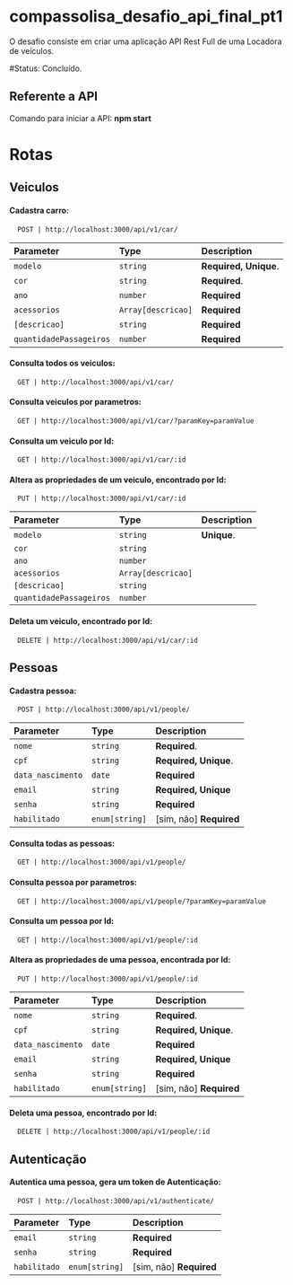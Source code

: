
# compassolisa_desafio_api_final_pt1

O desafio consiste em criar uma aplicação API Rest Full de uma Locadora de veículos.



#Status: Concluído.


## Referente a API

Comando para iniciar a API: **npm start**


# Rotas

## Veiculos


#### Cadastra carro:


```http
  POST | http://localhost:3000/api/v1/car/
```

| Parameter | Type     | Description                |
| :-------- | :------- | :------------------------- |
| `modelo ` | `string` | **Required, Unique**. |                
| `cor`     | `string` | **Required**. |
| `ano` | `number` | **Required** |                
| `acessorios` | `Array[descricao]` |  **Required** |
| `[descricao]` | `string` | **Required** |
| `quantidadePassageiros` | `number` | **Required** |


#### Consulta todos os veiculos:



```http
  GET | http://localhost:3000/api/v1/car/
```


#### Consulta veiculos por parametros:


```http
  GET | http://localhost:3000/api/v1/car/?paramKey=paramValue
```


#### Consulta um veiculo por Id:



```http
  GET | http://localhost:3000/api/v1/car/:id
```



#### Altera as propriedades de um veiculo, encontrado por Id:



```http
  PUT | http://localhost:3000/api/v1/car/:id
```


| Parameter | Type     | Description                |
| :-------- | :------- | :------------------------- |
| `modelo ` | `string` |  **Unique**. |                
| `cor`     | `string` | |
| `ano` | `number` | |                
| `acessorios` | `Array[descricao]` |  |
| `[descricao]` | `string` | |
| `quantidadePassageiros` | `number` | |



#### Deleta um veiculo, encontrado por Id:



```http
  DELETE | http://localhost:3000/api/v1/car/:id
```


## Pessoas


#### Cadastra pessoa:


```http
  POST | http://localhost:3000/api/v1/people/
```

| Parameter | Type     | Description                |
| :-------- | :------- | :------------------------- |
| `nome ` | `string` | **Required**. |                
| `cpf`  | `string` | **Required, Unique**. |
| `data_nascimento` | `date` | **Required** |                
| `email` | `string` |  **Required, Unique** |
| `senha` | `string` | **Required** |
| `habilitado` | `enum[string]` | [sim, não] **Required** |


#### Consulta todas as pessoas:



```http
  GET | http://localhost:3000/api/v1/people/
```


#### Consulta pessoa por parametros:


```http
  GET | http://localhost:3000/api/v1/people/?paramKey=paramValue
```


#### Consulta um pessoa por Id:



```http
  GET | http://localhost:3000/api/v1/people/:id
```



#### Altera as propriedades de uma pessoa, encontrada por Id:



```http
  PUT | http://localhost:3000/api/v1/people/:id
```


| Parameter | Type     | Description                |
| :-------- | :------- | :------------------------- |
| `nome ` | `string` | **Required**. |                
| `cpf`  | `string` | **Required, Unique**. |
| `data_nascimento` | `date` | **Required** |                
| `email` | `string` |  **Required, Unique** |
| `senha` | `string` | **Required** |
| `habilitado` | `enum[string]` | [sim, não] **Required** |



#### Deleta uma pessoa, encontrado por Id:



```http
  DELETE | http://localhost:3000/api/v1/people/:id
```


## Autenticação


#### Autentica uma pessoa, gera um token de Autenticação:

```http
  POST | http://localhost:3000/api/v1/authenticate/
```

| Parameter | Type     | Description                |
| :-------- | :------- | :------------------------- |                            
| `email` | `string` |  **Required** |
| `senha` | `string` | **Required** |
| `habilitado` | `enum[string]` | [sim, não] **Required** |



